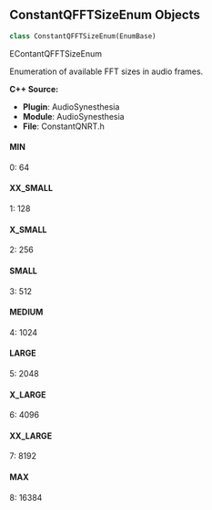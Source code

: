 ## ConstantQFFTSizeEnum Objects

```python
class ConstantQFFTSizeEnum(EnumBase)
```

EContantQFFTSizeEnum

Enumeration of available FFT sizes in audio frames.

**C++ Source:**

- **Plugin**: AudioSynesthesia
- **Module**: AudioSynesthesia
- **File**: ConstantQNRT.h

<a id="unreal.ConstantQFFTSizeEnum.MIN"></a>

#### MIN

0: 64

<a id="unreal.ConstantQFFTSizeEnum.XX_SMALL"></a>

#### XX_SMALL

1: 128

<a id="unreal.ConstantQFFTSizeEnum.X_SMALL"></a>

#### X_SMALL

2: 256

<a id="unreal.ConstantQFFTSizeEnum.SMALL"></a>

#### SMALL

3: 512

<a id="unreal.ConstantQFFTSizeEnum.MEDIUM"></a>

#### MEDIUM

4: 1024

<a id="unreal.ConstantQFFTSizeEnum.LARGE"></a>

#### LARGE

5: 2048

<a id="unreal.ConstantQFFTSizeEnum.X_LARGE"></a>

#### X_LARGE

6: 4096

<a id="unreal.ConstantQFFTSizeEnum.XX_LARGE"></a>

#### XX_LARGE

7: 8192

<a id="unreal.ConstantQFFTSizeEnum.MAX"></a>

#### MAX

8: 16384

<a id="unreal.LoudnessCurveTypeEnum"></a>